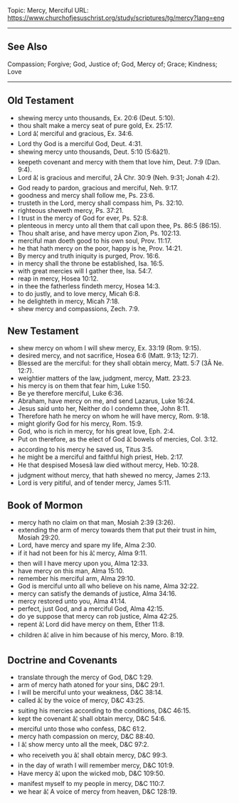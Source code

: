 Topic: Mercy, Merciful
URL: https://www.churchofjesuschrist.org/study/scriptures/tg/mercy?lang=eng

---

## See Also

Compassion; Forgive; God, Justice of; God, Mercy of; Grace; Kindness; Love

---

## Old Testament

- shewing mercy unto thousands, Ex. 20:6 (Deut. 5:10).
- thou shalt make a mercy seat of pure gold, Ex. 25:17.
- Lord â¦ merciful and gracious, Ex. 34:6.
- Lord thy God is a merciful God, Deut. 4:31.
- shewing mercy unto thousands, Deut. 5:10 (5:6â21).
- keepeth covenant and mercy with them that love him, Deut. 7:9 (Dan. 9:4).
- Lord â¦ is gracious and merciful, 2Â Chr. 30:9 (Neh. 9:31; Jonah 4:2).
- God ready to pardon, gracious and merciful, Neh. 9:17.
- goodness and mercy shall follow me, Ps. 23:6.
- trusteth in the Lord, mercy shall compass him, Ps. 32:10.
- righteous sheweth mercy, Ps. 37:21.
- I trust in the mercy of God for ever, Ps. 52:8.
- plenteous in mercy unto all them that call upon thee, Ps. 86:5 (86:15).
- Thou shalt arise, and have mercy upon Zion, Ps. 102:13.
- merciful man doeth good to his own soul, Prov. 11:17.
- he that hath mercy on the poor, happy is he, Prov. 14:21.
- By mercy and truth iniquity is purged, Prov. 16:6.
- in mercy shall the throne be established, Isa. 16:5.
- with great mercies will I gather thee, Isa. 54:7.
- reap in mercy, Hosea 10:12.
- in thee the fatherless findeth mercy, Hosea 14:3.
- to do justly, and to love mercy, Micah 6:8.
- he delighteth in mercy, Micah 7:18.
- shew mercy and compassions, Zech. 7:9.

## New Testament

- shew mercy on whom I will shew mercy, Ex. 33:19 (Rom. 9:15).
- desired mercy, and not sacrifice, Hosea 6:6 (Matt. 9:13; 12:7).
- Blessed are the merciful: for they shall obtain mercy, Matt. 5:7 (3Â Ne. 12:7).
- weightier matters of the law, judgment, mercy, Matt. 23:23.
- his mercy is on them that fear him, Luke 1:50.
- Be ye therefore merciful, Luke 6:36.
- Abraham, have mercy on me, and send Lazarus, Luke 16:24.
- Jesus said unto her, Neither do I condemn thee, John 8:11.
- Therefore hath he mercy on whom he will have mercy, Rom. 9:18.
- might glorify God for his mercy, Rom. 15:9.
- God, who is rich in mercy, for his great love, Eph. 2:4.
- Put on therefore, as the elect of God â¦ bowels of mercies, Col. 3:12.
- according to his mercy he saved us, Titus 3:5.
- he might be a merciful and faithful high priest, Heb. 2:17.
- He that despised Mosesâ law died without mercy, Heb. 10:28.
- judgment without mercy, that hath shewed no mercy, James 2:13.
- Lord is very pitiful, and of tender mercy, James 5:11.

## Book of Mormon

- mercy hath no claim on that man, Mosiah 2:39 (3:26).
- extending the arm of mercy towards them that put their trust in him, Mosiah 29:20.
- Lord, have mercy and spare my life, Alma 2:30.
- if it had not been for his â¦ mercy, Alma 9:11.
- then will I have mercy upon you, Alma 12:33.
- have mercy on this man, Alma 15:10.
- remember his merciful arm, Alma 29:10.
- God is merciful unto all who believe on his name, Alma 32:22.
- mercy can satisfy the demands of justice, Alma 34:16.
- mercy restored unto you, Alma 41:14.
- perfect, just God, and a merciful God, Alma 42:15.
- do ye suppose that mercy can rob justice, Alma 42:25.
- repent â¦ Lord did have mercy on them, Ether 11:8.
- children â¦ alive in him because of his mercy, Moro. 8:19.

## Doctrine and Covenants

- translate through the mercy of God, D&C 1:29.
- arm of mercy hath atoned for your sins, D&C 29:1.
- I will be merciful unto your weakness, D&C 38:14.
- called â¦ by the voice of mercy, D&C 43:25.
- suiting his mercies according to the conditions, D&C 46:15.
- kept the covenant â¦ shall obtain mercy, D&C 54:6.
- merciful unto those who confess, D&C 61:2.
- mercy hath compassion on mercy, D&C 88:40.
- I â¦ show mercy unto all the meek, D&C 97:2.
- who receiveth you â¦ shall obtain mercy, D&C 99:3.
- in the day of wrath I will remember mercy, D&C 101:9.
- Have mercy â¦ upon the wicked mob, D&C 109:50.
- manifest myself to my people in mercy, D&C 110:7.
- we hear â¦ A voice of mercy from heaven, D&C 128:19.

